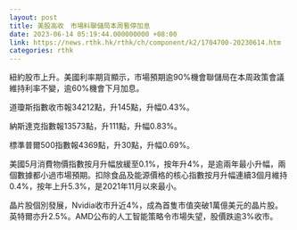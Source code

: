 ```yaml
---
layout: post
title: 美股高收　市場料聯儲局本周暫停加息
date: 2023-06-14 05:19:44.000000000 +08:00
link: https://news.rthk.hk/rthk/ch/component/k2/1704700-20230614.htm
categories: rthk
---
```


紐約股市上升。美國利率期貨顯示，市場預期逾90%機會聯儲局在本周政策會議維持利率不變，逾60%機會下月加息。

道瓊斯指數收市報34212點，升145點，升幅0.43%。

納斯達克指數報13573點，升111點，升幅0.83%。

標準普爾500指數報4369點，升30點，升幅0.69%。

美國5月消費物價指數按月升幅放緩至0.1%，按年升4%，是逾兩年最小升幅，兩個數據都小過市場預期。扣除食品及能源價格的核心指數按月升幅連續3個月維持0.4%，按年上升5.3%，是2021年11月以來最小。

晶片股個別發展，Nvidia收市升近4%，成為首隻市值突破1萬億美元的晶片股。英特爾亦升2.5%。AMD公布的人工智能策略令市場失望，股價跌逾3%收市。
